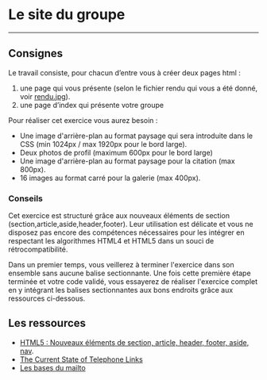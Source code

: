 # Le site du groupe

* * *

## Consignes

Le travail consiste, pour chacun d’entre vous à créer deux pages html :

1. une page qui vous présente (selon le fichier rendu qui vous a été donné, voir [rendu.jpg](rendu.jpg)).
2. une page d’index qui présente votre groupe

Pour réaliser cet exercice vous aurez besoin :

* Une image d'arrière-plan au format paysage qui sera introduite dans le CSS (min 1024px / max 1920px pour le bord large).
* Deux photos de profil (maximum 600px pour le bord large)
* Une image d'arrière-plan au format paysage pour la citation (max 800px).
* 16 images au format carré pour la galerie (max 400px).

### Conseils
Cet exercice est structuré grâce aux nouveaux éléments de section (section,article,aside,header,footer). Leur utilisation est délicate et vous ne disposez pas encore des compétences nécessaires pour les intégrer en respectant les algorithmes HTML4 et HTML5 dans un souci de rétrocompatibilité.

Dans un premier temps, vous veillerez à terminer l'exercice dans son ensemble sans aucune balise sectionnante. Une fois cette première étape terminée et votre code validé, vous essayerez de réaliser l'exercice complet en y intégrant les balises sectionnantes aux bons endroits grâce aux ressources ci-dessous.

## Les ressources
* [HTML5 : Nouveaux éléments de section, article, header, footer, aside, nav](http://www.alsacreations.com/article/lire/1376-html5-section-article-nav-header-footer-aside.html).
* [The Current State of Telephone Links](https://css-tricks.com/the-current-state-of-telephone-links/)
* [Les bases du mailto](https://developer.mozilla.org/fr/docs/Web/Guide/HTML/Liens_email)
